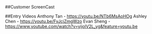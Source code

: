 ##Customer ScreenCast

##Entry Videos
Anthony Tan - https://youtu.be/NTb6MsAoHOg
Ashley Chen - https://youtu.be/FvJcjZmgWzo
Evan Sheng - https://www.youtube.com/watch?v=yijolV2L_yg&feature=youtu.be
